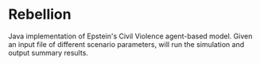 # Rebellion

Java implementation of Epstein's Civil Violence agent-based model. Given an input file of different scenario parameters, will run the simulation and output summary results.
